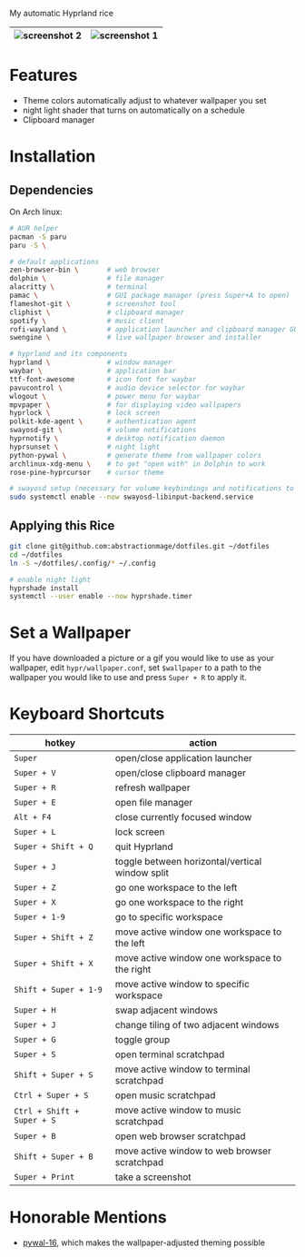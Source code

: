 My automatic Hyprland rice

| ![screenshot 2](previews/forest-house.png) | ![screenshot 1](previews/rwby-screenshot.png) | 
| --- | --- |

# Features
- Theme colors automatically adjust to whatever wallpaper you set
- night light shader that turns on automatically on a schedule
- Clipboard manager

# Installation
## Dependencies
On Arch linux:
```bash
# AUR helper
pacman -S paru          
paru -S \

# default applications
zen-browser-bin \       # web browser
dolphin \               # file manager
alacritty \             # terminal
pamac \                 # GUI package manager (press Super+A to open) 
flameshot-git \         # screenshot tool
cliphist \              # clipboard manager
spotify \               # music client
rofi-wayland \          # application launcher and clipboard manager GUI
swengine \				# live wallpaper browser and installer

# hyprland and its components
hyprland \      		# window manager
waybar \                # application bar
ttf-font-awesome        # icon font for waybar
pavucontrol \           # audio device selector for waybar
wlogout \               # power menu for waybar
mpvpaper \				# for displaying video wallpapers
hyprlock \              # lock screen
polkit-kde-agent \      # authentication agent
swayosd-git \           # volume notifications
hyprnotify \			# desktop notification daemon
hyprsunset \         	# night light 
python-pywal \          # generate theme from wallpaper colors
archlinux-xdg-menu \    # to get "open with" in Dolphin to work
rose-pine-hyprcursor    # cursor theme

# swayosd setup (necessary for volume keybindings and notifications to work)
sudo systemctl enable --now swayosd-libinput-backend.service
```

## Applying this Rice
```bash
git clone git@github.com:abstractionmage/dotfiles.git ~/dotfiles
cd ~/dotfiles
ln -S ~/dotfiles/.config/* ~/.config

# enable night light
hyprshade install
systemctl --user enable --now hyprshade.timer
```

# Set a Wallpaper
If you have downloaded a picture or a gif you would like to use as your wallpaper, edit `hypr/wallpaper.conf`, set `$wallpaper` to a path to the wallpaper you would like to use and press `Super + R` to apply it.

# Keyboard Shortcuts
| hotkey                        | action |
| ----------------------------- | ------ |
| `Super`                       | open/close application launcher |
| `Super + V`                   | open/close clipboard manager |
| `Super + R`                   | refresh wallpaper |
| `Super + E`                   | open file manager |
| `Alt + F4`                    | close currently focused window |
| `Super + L`                   | lock screen |
| `Super + Shift + Q`           | quit Hyprland |
| `Super + J`                   | toggle between horizontal/vertical window split |
| `Super + Z`                   | go one workspace to the left |
| `Super + X`                   | go one workspace to the right |
| `Super + 1-9`                 | go to specific workspace |
| `Super + Shift + Z`           | move active window one workspace to the left |
| `Super + Shift + X`           | move active window one workspace to the right |
| `Shift + Super + 1-9`         | move active window to specific workspace |
| `Super + H`                   | swap adjacent windows |
| `Super + J`                   | change tiling of two adjacent windows |
| `Super + G`                   | toggle group |
| `Super + S`                   | open terminal scratchpad |
| `Shift + Super + S`           | move active window to terminal scratchpad |
| `Ctrl + Super + S`            | open music scratchpad |
| `Ctrl + Shift + Super + S`    | move active window to music scratchpad |
| `Super + B`            		| open web browser scratchpad |
| `Shift + Super + B`    		| move active window to web browser scratchpad |
| `Super + Print `				| take a screenshot |


# Honorable Mentions
- [pywal-16](https://github.com/eylles/pywal16), which makes the wallpaper-adjusted theming possible